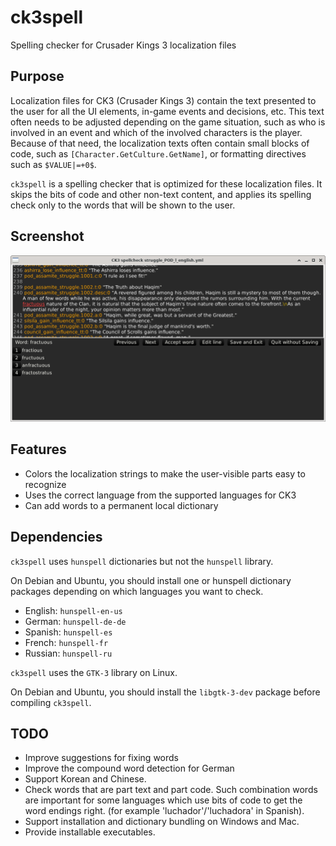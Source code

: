 # ck3spell
Spelling checker for Crusader Kings 3 localization files

## Purpose
Localization files for CK3 (Crusader Kings 3) contain the text presented to the user for all the UI elements, in-game events and decisions, etc.
This text often needs to be adjusted depending on the game situation, such as who is involved in an event and which of the involved characters is the player.
Because of that need, the localization texts often contain small blocks of code, such as `[Character.GetCulture.GetName]`, or formatting directives such as `$VALUE|=+0$`.

`ck3spell` is a spelling checker that is optimized for these localization files. It skips the bits of code and other non-text content, and applies its spelling check only to the words that will be shown to the user.

## Screenshot
![application screenshot](./screenshots/sample.png "Sample of the UI")

## Features
* Colors the localization strings to make the user-visible parts easy to recognize
* Uses the correct language from the supported languages for CK3
* Can add words to a permanent local dictionary

## Dependencies
`ck3spell` uses `hunspell` dictionaries but not the `hunspell` library.

On Debian and Ubuntu, you should install one or hunspell dictionary packages depending on which languages you want to check.

* English: `hunspell-en-us`
* German: `hunspell-de-de`
* Spanish: `hunspell-es`
* French: `hunspell-fr`
* Russian: `hunspell-ru`

`ck3spell` uses the `GTK-3` library on Linux.

On Debian and Ubuntu, you should install the `libgtk-3-dev` package before compiling `ck3spell`.

## TODO
* Improve suggestions for fixing words
* Improve the compound word detection for German
* Support Korean and Chinese.
* Check words that are part text and part code. Such combination words are important for some languages which use bits of code to get the word endings right. (for example 'luchador'/'luchadora' in Spanish).
* Support installation and dictionary bundling on Windows and Mac.
* Provide installable executables.
